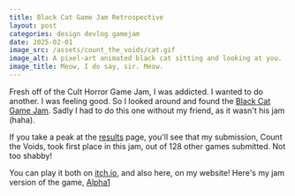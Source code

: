 ```yaml
---
title: Black Cat Game Jam Retrospective
layout: post
categories: design devlog gamejam
date: 2025-02-01
image_src: /assets/count_the_voids/cat.gif
image_alt: A pixel-art animated black cat sitting and looking at you.
image_title: Meow, I do say, sir. Meow.
---
```


Fresh off of the Cult Horror Game Jam, I was addicted. I wanted to do another. I was feeling good. So I looked around and found the [Black Cat Game Jam](https://itch.io/jam/black-cat-jam-1). Sadly I had to do this one without my friend, as it wasn't his jam (haha).

If you take a peak at the [results](https://itch.io/jam/black-cat-jam-1/results) page, you'll see that my submission, Count the Voids, took first place in this jam, out of 128 other games submitted.  Not too shabby!

<!--more-->

You can play it both on [itch.io](https://pastadiablo.itch.io/count_the_voids), and also here, on my website! Here's my jam version of the game, [Alpha1](https://pastadiablo.com/count_the_voids/alpha1)